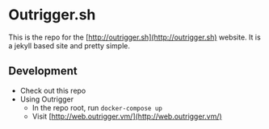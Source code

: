 # Outrigger.sh

This is the repo for the [http://outrigger.sh](http://outrigger.sh) website. It is a jekyll based site and pretty simple.

## Development

* Check out this repo
* Using Outrigger
   * In the repo root, run `docker-compose up`
   * Visit [http://web.outrigger.vm/](http://web.outrigger.vm/)
